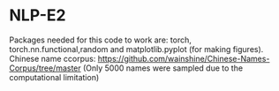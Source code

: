 # NLP-E2
Packages needed for this code to work are: torch, torch.nn.functional,random and matplotlib.pyplot (for making figures).
Chinese name ccorpus: https://github.com/wainshine/Chinese-Names-Corpus/tree/master (Only 5000 names were sampled due to the computational limitation)
